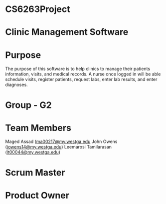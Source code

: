# CS6263Project
# Clinic Management Software
# Purpose
The purpose of this software is to help clinics to manage their patients information, visits, and medical records. A nurse once logged in will be able schedule visits, register patients, request labs, enter lab results, and enter diagnoses.

# Group - G2

# Team Members
Maged Assad (ma00217@my.westga.edu
John Owens (jowens14@my.westga.edu)
Leemarosi Tamilarasan (lt00044@my.westga.edu)

# Scrum Master

# Product Owner

